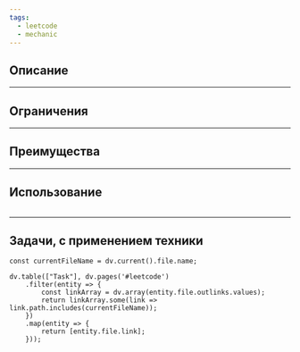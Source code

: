 ```yaml
---
tags:
  - leetcode
  - mechanic
---
```

## Описание

---
## Ограничения 

---
## Преимущества

---
## Использование

```typescript

```

---
## Задачи, с применением техники

```dataviewjs
const currentFileName = dv.current().file.name;

dv.table(["Task"], dv.pages('#leetcode')
	.filter(entity => {
		const linkArray = dv.array(entity.file.outlinks.values);
		return linkArray.some(link => link.path.includes(currentFileName));
	})
	.map(entity => {
		return [entity.file.link];
	}));
```